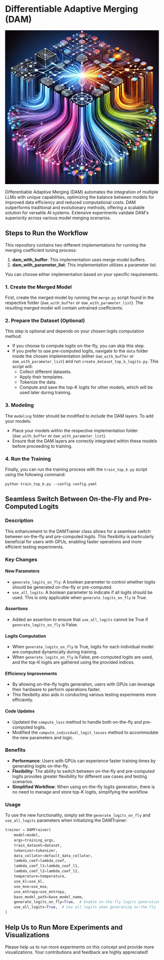 # Differentiable Adaptive Merging (DAM)

<img src="figure/readme.webp" alt="Project Figure" width="600"/>

Differentiable Adaptive Merging (DAM) automates the integration of multiple LLMs with unique capabilities, optimizing the balance between models for improved data efficiency and reduced computational costs. DAM outperforms traditional and evolutionary methods, offering a scalable solution for versatile AI systems. Extensive experiments validate DAM's superiority across various model merging scenarios.

## Steps to Run the Workflow

This repository contains two different implementations for running the merging coefficient tuning process:

1. **dam_with_buffer**: This implementation uses merge model buffers.
2. **dam_with_parameter_list**: This implementation utilizes a parameter list.

You can choose either implementation based on your specific requirements.

### 1. Create the Merged Model
First, create the merged model by running the `merge.py` script found in the respective folder (`dam_with_buffer` or `dam_with_parameter_list`). The resulting merged model will contain untrained coefficients.

### 2. Prepare the Dataset (Optional)
This step is optional and depends on your chosen logits computation method:

- If you choose to compute logits on-the-fly, you can skip this step.
- If you prefer to use pre-computed logits, navigate to the `data` folder inside the chosen implementation (either `dam_with_buffer` or `dam_with_parameter_list`) and run `create_dataset_top_k_logits.py`. This script will:
  - Collect different datasets.
  - Apply their templates.
  - Tokenize the data.
  - Compute and save the top-K logits for other models, which will be used later during training.

### 3. Modeling
The `modeling` folder should be modified to include the DAM layers. To add your models:
- Place your models within the respective implementation folder (`dam_with_buffer` or `dam_with_parameter_list`).
- Ensure that the DAM layers are correctly integrated within these models before proceeding to training.

### 4. Run the Training
Finally, you can run the training process with the `train_top_k.py` script using the following command:

```
python train_top_k.py --config config.yaml
```

## Seamless Switch Between On-the-Fly and Pre-Computed Logits

### Description
This enhancement to the DAMTrainer class allows for a seamless switch between on-the-fly and pre-computed logits. This flexibility is particularly beneficial for users with GPUs, enabling faster operations and more efficient testing experiments.

### Key Changes

#### New Parameters
- `generate_logits_on_fly`: A boolean parameter to control whether logits should be generated on-the-fly or pre-computed.
- `use_all_logits`: A boolean parameter to indicate if all logits should be used. This is only applicable when `generate_logits_on_fly` is True.

#### Assertions
- Added an assertion to ensure that `use_all_logits` cannot be True if `generate_logits_on_fly` is False.

#### Logits Computation
- When `generate_logits_on_fly` is True, logits for each individual model are computed dynamically during training.
- When `generate_logits_on_fly` is False, pre-computed logits are used, and the top-K logits are gathered using the provided indices.

#### Efficiency Improvements
- By allowing on-the-fly logits generation, users with GPUs can leverage their hardware to perform operations faster.
- This flexibility also aids in conducting various testing experiments more efficiently.

#### Code Updates
- Updated the `compute_loss` method to handle both on-the-fly and pre-computed logits.
- Modified the `compute_individual_logit_losses` method to accommodate the new parameters and logic.

### Benefits
- **Performance**: Users with GPUs can experience faster training times by generating logits on-the-fly.
- **Flexibility**: The ability to switch between on-the-fly and pre-computed logits provides greater flexibility for different use cases and testing scenarios.
- **Simplified Workflow**: When using on-the-fly logits generation, there is no need to manage and store top-K logits, simplifying the workflow.

### Usage
To use the new functionality, simply set the `generate_logits_on_fly` and `use_all_logits` parameters when initializing the DAMTrainer:

```python
trainer = DAMTrainer(
    model=model,
    args=training_args,
    train_dataset=dataset,
    tokenizer=tokenizer,
    data_collator=default_data_collator,
    lambda_coef=lambda_coef,
    lambda_coef_l1=lambda_coef_l1,
    lambda_coef_l2=lambda_coef_l2,
    temperature=temperature,
    use_kl=use_kl,
    use_mse=use_mse,
    use_entropy=use_entropy,
    base_model_path=base_model_name,
    generate_logits_on_fly=True,  # Enable on-the-fly logits generation
    use_all_logits=True,  # Use all logits when generating on-the-fly
)
```

## Help Us to Run More Experiments and Visualizations
Please help us to run more experiments on this concept and provide more visualizations. Your contributions and feedback are highly appreciated!
